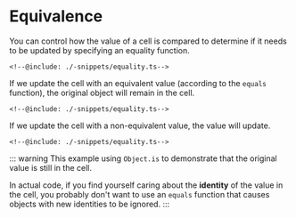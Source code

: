 # Equivalence

You can control how the value of a cell is compared to determine
if it needs to be updated by specifying an equality function.

```snippet {#equality}
<!--@include: ./-snippets/equality.ts-->
```

If we update the cell with an equivalent value (according to the
`equals` function), the original object will remain in the cell.

```snippet {#update-with-equivalent}
<!--@include: ./-snippets/equality.ts-->
```

If we update the cell with a non-equivalent value, the value will
update.

```snippet {#update-with-non-equivalent}
<!--@include: ./-snippets/equality.ts-->
```

::: warning This example using `Object.is` to demonstrate that
the original value is still in the cell.

In actual code, if you find yourself caring about the
**identity** of the value in the cell, you probably don't want to
use an `equals` function that causes objects with new identities
to be ignored. :::
